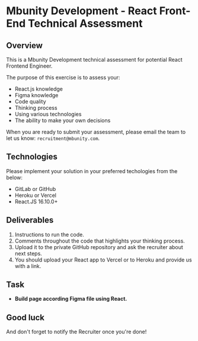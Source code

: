 # Mbunity Development - React Front-End Technical Assessment

## Overview

This is a Mbunity Development technical assessment for potential React Frontend Engineer.

The purpose of this exercise is to assess your:

- React.js knowledge
- Figma knowledge
- Code quality
- Thinking process
- Using various technologies
- The ability to make your own decisions

When you are ready to submit your assessment, please email the team to let us know: `recruitment@mbunity.com`.

## Technologies

Please implement your solution in your preferred techologies from the below:

- GitLab or GitHub
- Heroku or Vercel
- React.JS 16.10.0+

## Deliverables

1. Instructions to run the code.
2. Comments throughout the code that highlights your thinking process.
3. Upload it to the private GitHub repository and ask the recruiter about next steps.
4. You should upload your React app to Vercel or to Heroku and provide us with a link.

## Task

- **Build page according Figma file using React.**

## Good luck

And don't forget to notify the Recruiter once you're done!
